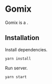 # Gomix

Gomix is a .

## Installation

Install dependencies.

```bash
yarn install
```

Run server.

```bash
yarn start
```

